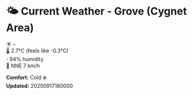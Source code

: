 # 🌤️ Current Weather - Grove (Cygnet Area)

☀️ **-**  
🌡️ 2.7°C (feels like -0.3°C)  
💧 94% humidity  
💨 NNE 7 km/h  

**Comfort:** Cold ❄️  
**Updated:** 20250917180000
